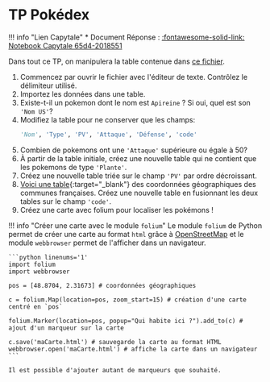 # TP Pokédex


!!! info "Lien Capytale"
    * Document Réponse : [:fontawesome-solid-link: Notebook Capytale 65d4-2018551](https://capytale2.ac-paris.fr/web/c/65d4-2018551)


Dans tout ce TP, on manipulera la table contenue dans [ce fichier](pokedex.csv). 

1. Commencez par ouvrir le fichier avec l'éditeur de texte. Contrôlez le délimiteur utilisé.
2. Importez les données dans une table.
3. Existe-t-il un pokemon dont le nom est `Apireine` ? Si oui, quel est son `'Nom US'`?
4. Modifiez la table pour ne conserver que les champs: 
    ```python
    'Nom', 'Type', 'PV', 'Attaque', 'Défense', 'code'
    ```
5. Combien de pokemons ont une `'Attaque'` supérieure ou égale à 50?
6. À partir de la table initiale, créez une nouvelle table qui ne contient que les pokemons de type `'Plante'`.
7. Créez une nouvelle table triée sur le champ `'PV'` par ordre décroissant.
8. [Voici une table](coordonnees_communes.csv){:target="_blank"} des coordonnées géographiques des communes françaises. Créez une nouvelle table en fusionnant les deux tables sur le champ `'code'`.
9. Créez une carte avec folium pour localiser les pokémons !

!!! info "Créer une carte avec le module `folium`"
    Le module `folium` de Python permet de créer une carte au format `html` grâce à [OpenStreetMap](https://www.openstreetmap.fr/) et le module `webbrowser` permet de l'afficher dans un navigateur.

    ```python linenums='1'
    import folium
    import webbrowser

    pos = [48.8704, 2.31673] # coordonnées géographiques

    c = folium.Map(location=pos, zoom_start=15) # création d'une carte centré en `pos`

    folium.Marker(location=pos, popup="Qui habite ici ?").add_to(c) # ajout d'un marqueur sur la carte
    
    c.save('maCarte.html') # sauvegarde la carte au format HTML
    webbrowser.open('maCarte.html') # affiche la carte dans un navigateur
    ```

    Il est possible d'ajouter autant de marqueurs que souhaité.